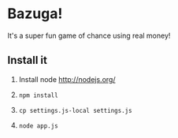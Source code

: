 # Bazuga!

It's a super fun game of chance using real money!

## Install it

1. Install node http://nodejs.org/

2. `npm install`

3. `cp settings.js-local settings.js`

4. `node app.js`
